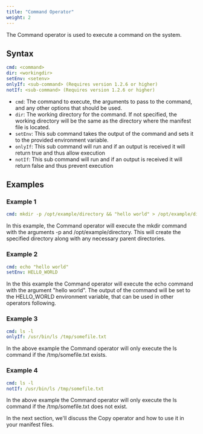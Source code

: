 ```yaml
---
title: "Command Operator"
weight: 2
---
```

The Command operator is used to execute a command on the system.

## Syntax

```yaml
cmd: <command>
dir: <workingdir>
setEnv: <setenv>
onlyIf: <sub-command> (Requires version 1.2.6 or higher)
notIf: <sub-command> (Requires version 1.2.6 or higher)
```

* `cmd`: The command to execute, the arguments to pass to the command, and any other options that should be used.
* `dir`: The working directory for the command. If not specified, the working directory will be the same as the directory where the manifest file is located.
* `setEnv`: This sub command takes the output of the command and sets it to the provided environment variable.
* `onlyIf`: This sub command will run and if an output is received it will return true and thus allow execution
* `notIf`: This sub command will run and if an output is received it will return false and thus prevent execution

## Examples
### Example 1
```yaml
cmd: mkdir -p /opt/example/directory && "hello world" > /opt/example/directory/output.txt
```
In this example, the Command operator will execute the mkdir command with the arguments -p and /opt/example/directory. This will create the specified directory along with any necessary parent directories.

### Example 2

```yaml
cmd: echo "hello world"
setEnv: HELLO_WORLD
```
In the this example the Command operator will execute the echo command with the argument "hello world". The output of the command will be set to the HELLO_WORLD environment variable, that can be used in other operators following.

### Example 3

```yaml
cmd: ls -l
onlyIf: /usr/bin/ls /tmp/somefile.txt
```
In the above example the Command operator will only execute the ls command if the /tmp/somefile.txt exists.

### Example 4

```yaml
cmd: ls -l
notIf: /usr/bin/ls /tmp/somefile.txt
```
In the above example the Command operator will only execute the ls command if the /tmp/somefile.txt does not exist.

In the next section, we'll discuss the Copy operator and how to use it in your manifest files.